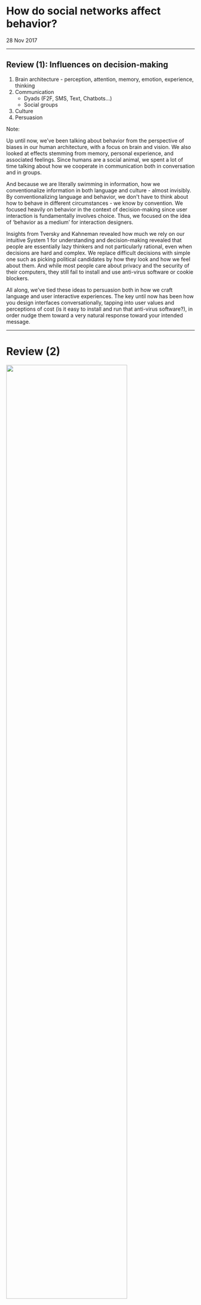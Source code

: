 # How do social networks affect behavior?
28 Nov 2017

---
## Review (1): Influences on decision-making

1. Brain architecture - perception, attention, memory,  emotion, experience, thinking
2. Communication
	- Dyads (F2F, SMS, Text, Chatbots...)
	- Social groups
3. Culture
4. Persuasion

Note:

Up until now, we’ve been talking about behavior from the perspective of biases in our human architecture, with a focus on brain and vision. We also looked at effects stemming from memory, personal experience, and associated feelings. Since humans are a social animal, we spent a lot of time talking about how we cooperate in communication both in conversation and in groups.

And because we are literally swimming in information, how we conventionalize information in both language and culture - almost invisibly. By conventionalizing language and behavior, we don't have to think about how to behave in different circumstances - we know by convention. We focused heavily on behavior in the context of decision-making since user interaction is fundamentally involves choice. Thus, we focused on the idea of ‘behavior as a medium’ for interaction designers.

Insights from Tversky and Kahneman revealed how much we rely on our intuitive System 1 for understanding and decision-making revealed that people are essentially lazy thinkers and not particularly rational, even when decisions are hard and complex. We replace difficult decisions with simple one such as picking political candidates by how they look and how we feel about them. And while most people care about privacy and the security of their computers, they still fail to install and use anti-virus software or cookie blockers.

All along, we’ve tied these ideas to persuasion both in how we craft language and user interactive experiences. The key until now has been how you design interfaces conversationally, tapping into user values and perceptions of cost (is it easy to install and run that anti-virus software?), in order nudge them toward a very natural response toward your intended message.

---

# Review (2)

<img src="images/persuasion-graphic.png" align="center" height="80%" width="80%">

Note:

Then we looked at techniques that compliance professionals use. Cialdini and others reference a number of techniques to include:

- **Consistency and Commitment** - if you can get someone to say something, or make a small commitment, they will gravitate toward this same idea later because people naturally prefer, and are more comfortable, with consistency.  Of course, there is a biological link to ‘consistency’ and an intrinsic survival mechanism to prefer familiar things.
- **Social Proof** - Like wise, we understood social proof, or our inclination to do as others do, from underlying neural mechanisms to draw our cues and mirror others. Social norms are also embedded in culture and are a powerful force: it is normal for people to report feeling "uncomfortable" when they don't follow norms.
- **Reciprocity** - A cornerstone for for our social instinct is to make exchanges. To give something, no matter how small, is to drive a corresponding need to give in return. Hence small tokens or free gifts drive up charitable contributions. On top of this, we receive small bursts of pleasure (i.e., dopaminergic) when someone interacts positively with us over social media using “likes”.
- **Liking** - We’re also strongly affected by our feelings. If we like someone, we tend to attend better and forgive small  inconsistencies.
- **Authority** - And, of course, appeals to authority have powerful sway over our thoughts and beliefs. Fancy, (high-falootin') words can have similar appeal. As in the old Listerine commercial ads, particularly, when paired with “and you know”...

There had even been a business developed by a student of BJ Fogg at Stanford U (Kapstein) centered on “persuasion profiling”, ostensibly to profile individual customers based on their responses to different influence strategies and dynamically adapts website contents to suit that customer.

As Cialdini and other compliance professional note, you can’t apply any of these techniques if you don’t have attention. Hence, businesses online are battling for your attention. This fuels the desire for companies to purchase products we use (such as FB’s 22 Billion dollar purchase of WhatsApp). The more time we interact with content, the easier it is to profile and target consumers.

https://www.economist.com/news/special-report/21716460-forget-long-tail-battle-consumers-attention

Today we’re switching gears. Instead of talking about individuals and group, Christakis and Fowler talk about networks. Unlike groups (defined by an attribute; for example, demographic groups may be categorized by factors such as age, education, gender, and location), networks are characterized by connections or ties between people.

Christakis and Fowler talk about how the pattern of connections affect how information is spread. They give examples of various network shapes — or topology such as a bucket brigade, telephone tree, Ponzi scheme, or military squads, as structures that facilitate information flow in different ways.

And while we've been talking about user experience from the viewpoint of interaction as a dialogue between a user and interactive content designed by you -- we're going to shift slightly from thinking about persuasion to influence.

C&/F note that social networks are not great conduits for behavior change -- but they can exert influence on our attitudes and feelings.

---

### We know that information in social networks spreads contagiously, but can social networks influence?

Note: We'll have a discussion about this in a few minutes.

---
## Objectives

- Understand the potential for social networks to shape thought, emotion, and behavior
- Learn about challenges associated with determining influence in a social network
- Understand the purpose and utility of methods and tools used to measure human behavior within a social economy

Note:

We’re going to spend some time on the first question, because its not an open and shut case. We’ve only recently developed the means to study social networks at scale with the availability of social data at very large scale. And this is not laboratory controlled data that lets us easily examine causal questions.

The mechanisms by which social networks operate are complex. But there is a grand race to understand such networks; again, it’s a race for attention and influence. As Kevin Spacey said in an address in 2014, “anyone with an internet connection and an idea can develop an audience.” http://www.cleveland.com/business/index.ssf/2014/09/kevin_spacey_challenges_conten.html.

There are a couple of dark sides to this story, of course. There is the very salient fact that all of us are subject to manipulation over social media. For a fascinating read, you can read about how a Russian troll @TEN_GOP gained influence in America’s political drama in 2016. It remained active for 18 months fooling both the left and the right.

“Its success came from its stepwise approach. First, it imitated genuine far-right commentators by posting hyper-partisan tweets, and attracted their attention by mentioning and praising them. Their responses gave it an appearance of legitimacy which allowed it to interact with higher-profile figures, including in the campaign, and to be quoted by genuine media outlets.” (2 017, Nimmo, B., How a Russian Troll Fooled America, https://medium.com/dfrlab/how-a-russian-troll-fooled-america-80452a4806d1)

While measuring influence in social networks is challenging, it is an emergent business area as evidenced by the influential klout measure. Finally, while we can be manipulated and driven as a herd, we are also more open to fine-grained targeting than ever before. We’ll look at a few ways marketing and advertising professionals are gather tiny social signals from users to quantify behavior.

---

## Social networks

**A social network consists of all the connections and ties within a group or collection of groups**

1. We shape our network
2. Our network shapes us
3. Our friends affect us
4. Our friends' friends' friends affect us
5. The network has a life of its own

Note:

Networks have:
- nodes
- connections
- flow (contagion)

Rule 1: Homophily. Tendency to associate with people that resemble us. But we decide how many people we connect go and the structure of our network.

Rule 2: You are connected - how dense is your network? The number of contacts friends and family have are relevant. This affects how information flows.

Rule 3: Every direct tie is the potential for strong influence. Are you more central or not? Does your network have high transitivity or not? Centrality and transitivity affects much. In an epidemiological model, if a virus is spreading through a network, where do you want to be?

Rule 4: Hyperdyadic spread is the tendency to spread beyond a direct social tie. Reinforcement from multiple people plays a role in behavioral choices.

This is a potential key insight Christakis’ and Fowler’ work. That those who are not closely connected still have an affect on our behavior. Think about social proof and how we take our cues from the norms of the group. And think back to the idea of mirror neurons where we naturally mirror what we observe. This affects both learning and social behavior. And is strongly tied to our intrinsic cooperative nature.

Perhaps, think of this as resonant frequencies or waves, as well. The reason this is a relatively new idea is because we finally have enough data to study such effects.

Rule 5: Networks have properties and functions (and shapes) in and of themselves. "Waves", bird flocking, swarming... this behavior seems to be some sort of collective intelligence that is a property of groups and not individuals.

---

# Three degrees of influence

<img src="images/paper-dolls.png" align="center" height="80%" width="80%">

Note:

The core insight promulgated by C\&F is “The Three Degrees Rule” which they ascribe to behaviors, attitudes, and feelings. Your friends-friends-friends may influence you. These seem to be fairly stable network ties. Beyond this there is much noice - which C\&F talk about in terms of “intrinsic decay”.


# Discussion

### We know that information in social networks spreads contagiously, but can social networks influence?

Note:

- Difficult to study social influence effects in observational studies. How do we know whether social networks operate in the same way as face-to-face social networks?

- How do we know the network influences and other factors such as Homophily are not the cause?

- Framework to distinguish influence and homophily effects in dynamic networks.
	- "Global instant messaging network of 27.4 million users, using data on the day-by-day adoption of a mobile service application and users' longitudinal behavioral, demographic, and geographic data."
	- "We find that previous methods overestimate peer influence in product adoption decisions in this network by 300–700%, and that homophily explains >50% of the perceived behavioral contagion."

	Aral, S., Muchnik, L., & Sundararajan, A. (2009). Distinguishing influence-based contagion from homophily-driven diffusion in dynamic networks. Proceedings of the National Academy of Sciences, 106(51), 21544-21549.

---

## Contagion

<iframe width="560" height="315" src="https://www.youtube.com/embed/8aEtyRD1j5U" frameborder="0" allowfullscreen></iframe>

[Connected links](http://connectedthebook.com/pages/links.html)

Note:

Based on Framingham Heart Survey Social network @ 2200 people. Spread of obesity, relations w/in network and changes over 32 years.

Other relevant evidence for emotional contagion:

"For one week in January 2012, data scientists skewed what almost 700,000 Facebook users saw when they logged into its service. Some people were shown content with a preponderance of happy and positive words; some were shown content analyzed as sadder than average. And when the week was over, these manipulated users were more likely to post either especially positive or negative words themselves."

http://www.theatlantic.com/technology/archive/2014/06/everything-we-know-about-facebooks-secret-mood-manipulation-experiment/373648/

---

## Teens: Homophily and conformity effect

<img src="images/conformity.jpg" align="center" height="80%" width="80%">

http://www.psychologicalscience.org/news/releases/social-media-likes-impact-teens-brains-and-behavior.html

Note:

Neural effects - Teens highly influenced by the number of "likes" on their own photos.

32 teens 13-18. 148 photos on screen for 12 mins including 40 of own photos.

fMRI brain activity studied. Large # of likes led to wide activity in the brain to include reward circuits, social cognition, imitation, and visual attentional centers.

More likely to like a photo when significant "liked".

---
## What social phenomena can we see in networks?


<img src="images/talk-actions-network.png" align="center" height="100%" width="100%">

Note:

When we're studying social networks, we look for observable, quantifiable signals. If you think back to the reading we did on Clark and how dialogue works as joint action, he alluded to the idea that talk was a kind of action just like any other cooperative activity.

 Language is intrinsically social and social structures -- like social networks -- are intrinsically linguistic. So while its great that mathematicians and physicists give us great insight into how to model dynamic networks, to actually make sense of information contained in networks requires social science. So what we know from Clark is that, not only is the content important, but the process by which people communicate. We care about how information is signaled via actions and we also care about how people are connected to each other.

 When studying social networks, these are the sort of signals that answer questions like:
 - What communities of people care about chess?
 - If they like baseball, what other things do they like?
 - What sites do they visit?
 - etc.

---
## Where can we observe influence in a network?

- Message content
- Actions and behavior of strong ties
- Weak ties

Note:

- What really matters is the nature and quality of the tie.
-
Weak ties (according to C\&F):
- 46% of the variation in how many friends you have is explained by your genes. (Okay, so not too surprising that this would be a facet of personality.)
- But 47% in the variation in whether your friends know each other is attributable to your genes. So, perhaps, some people are likely to introduce their friends to one another, and some are not. This has an impact on the structure of your network.
- 30% of the variation in whether people are in the middle or edge of a network is attributable to their genes.

---
# Networks are like a super-organism

Note:

— You can’t study the individuals to see properties of the whole - these properties are not reducible.

If this sort of thing is interesting to you, I recommend this course from FutureLearn. Big Data: Measuring And Predicting Human Behavior.

https://www.futurelearn.com/courses/big-data/3

---
## Amplifying attitudes with "filter bubbles"


<img src="images/filter-bubble.png" align="center" vertical="60%" horizontal="60%">

---
## Social media news use


<img src="images/news-from-facebook.png" align="center" vertical="100%" horizontal="100%">

http://www.journalism.org/2016/05/26/news-use-across-social-media-platforms-2016/

Note:

A majority of Americans get their news via social media and most only get their news on one site. The demographics are different across sites and all of this is changing over time.

From: Inside a Fake News Sausage Factory - this is all about income

https://www.nytimes.com/2016/11/25/world/europe/fake-news-donald-trump-hillary-clinton-georgia.html


"... Among the more than a dozen registered by Mr. Latsabidze, were busts. Then he shifted all his energy to Mr. Trump. His flagship pro-Trump website, departed.co, gained remarkable traction in a crowded field in the prelude to the Nov. 8 election thanks to steady menu of relentlessly pro-Trump and anti-Clinton stories."

“My audience likes Trump,” he said. “I don’t want to write bad things about Trump. If I write fake stories about Trump, I lose my audience.”

“If Hillary had won, it would be better for us,” he said. “I could write about the bad things she was going to do,” he said. “I did not write to make Trump win. I just wanted to get viewers and make some money.”

---

## A puzzle

<img src="images/milano.png" align="center" vertical="100%" horizontal="100%">

[Do tweets change your behavior?](http://www.cnn.com/2010/OPINION/11/16/fowler.christakis.tweeting/)

Note:

"Although our research shows that obesity, happiness and even divorce can spread in networks between close friends, there is little evidence that behaviors spread between the tenuous relationships people have online."

Milano - 2011 timeframe 1M followers - posted on Twitter a direct link to Connected on Amazon.

What happened to sales? (no extra copies in a 24-hour period)

Maybe someone influential? Tim O'Reilly also sent out a tweet to about 1.5M followers. Small bounce.

Samantha Fox (4,345 followers) - another small bump, but bigger than the other two.

More than the number of ties - nature and quality of ties.

Who are influential - who is influenceable? Personal connectedness in "real life"? (Strong ties) Timing? "Cost"?

---

## Voting behavior

61M person person experiment on FB (2010)

<img src="images/Facebook_voting.jpg" align="center" height="80%" width="80%">

http://phenomena.nationalgeographic.com/2012/09/12/a-61-million-person-experiment-on-facebook-shows-how-ads-and-friends-affect-our-voting-behaviour/

Note:

	- F2F social pressure and strong ties very effective
	- But most information campaigns little influence
	- Randomized trial on FB

	Bond, R. M., Fariss, C. J., Jones, J. J., Kramer, A. D., Marlow, C., Settle, J. E., & Fowler, J. H. (2012). A 61-million-person experiment in social influence and political mobilization. Nature, 489(7415), 295-298.

Day of US congressional election. 98% saw a social message encouraging to vote at top of feed. Link to local polling place and clickable button "I voted". Counter and which friends through randomly selected profile pictures.

2% saw something different.
Half same box but without friends.
Half without message.

Messages mobilized people to express their desire to vote -- and social ones spurred some to vote. Rippling effects. (Offline correlational data used to measure.)

---

## Media Influence Campaigns

<img src="images/influencer-discovery-tools.png" align="center" height="80%" width="80%">

Note:

There is a race to understand how to find and shape influencers in addition to direct targeting of consumers or individuals.

It’s not easy to find influencers: you can’t just use centrality and assume it’s a valid measure... in fact, it isn’t. But it does indicate a potential influential position in terms of information flow.

Variables:
- local vs global context
- authentic, credible voice
- likability
- social and network context
- emotion in social environment
- medium
- ??

---
## Discussion

### You are a UX researcher for a small business. How might you use social media to gather actionable insights?


Note:


---

## Cautionary tale

<img src="images/green-kia.jpg" align="center" height="80%" width="80%">

http://cmtoday.cmu.edu/technology_business/online-advertising-marketing-research/

Note:

Imagine you are on a JetBlue flight when a car ad of a cute green Kia Soul plays over free wi-fi. You then search for flights.

On Facebook, you start to see car ads. You are primed!

The advertiser already knows where you live, that you are renter, you have a dog, a steady job -- and travel frequently.

You start to research cars.

Some problems with this:
- disparity in what is shown to different ad segments (e.g., gender, zipcode)
- privacy concerns
- inferences made by combining data

"As he explains, it’s not just these algorithms that are making decisions; it’s a combination of man, machine, and the interactions between them."

---

## Algorithms monitor your behavior

*Companies collect and broker information about your behavior*
- Clickstreams & cookies
- Search engine queries
- Online purchases
- Credit card data from offline purchases
- Profile data from social media platforms (views, relationships, etc.)
- URLs - url shorteners
- Location data based on your Internet access
- etc.

Note:


Summarized from: http://cmtoday.cmu.edu/technology_business/online-advertising-marketing-research/

---

## Audience Segmentation

<img src="images/audience-segmentation.png" align="center" height="100%" width="100%">

[Image credit](https://www.thehealthcompass.org/how-to-guides/how-do-audience-segmentation)

Note: The idea is to divide people into "homogeneous" sub-groups based on some set of criteria.

---
## Psychographics

<img src="images/psychographics.png" align="center" height="50%" width="50%">


[Image Credit](http://www.wordstream.com/blog/ws/2017/08/16/psychographics-in-marketing)

Note:

Psychographics is a quantitative methodology used to describe consumer by psychological attributes.

Broadly, it spans more than the above to include personality, attitude, feelings, etc.

---
## Klout - Who are the influencers (we can influence)?

<img src="images/klout-big.jpg" align="center" height="50%" width="50%">

Note:

  The Klout metric is an influence scoring system that assigns scores to social media across social networks
on a daily basis. While Klout scores are derived using machine learning across hundreds of features, it also includes
more specific measures, which Klout calls:
- **true reach** - based on the audience size for a particular user; those who actively engage with user messages;
- **amplification** - liklihood that messages will generate actions such as retweets, mentions, likes, comments;
- **network impact** -  computed influence value of a person's engaged audience (I’m unsure of what the variables are here)

About 400 signals per person across multiple social media platforms such as Twitter, FB, LinkedIn, etc.

https://www.wired.com/2012/04/ff_klout/
Extract:
“But even if you have no idea what your Klout score is, there’s a chance that it’s already affecting your life. At the Palms Casino Resort in Las Vegas last summer, clerks surreptitiously looked up guests’ Klout scores as they checked in. Some high scorers received instant room upgrades, sometimes without even being told why. According to Greg Cannon, the Palms’ former director of ecommerce, the initiative stirred up tremendous online buzz. He says that before its Klout experiment, the Palms had only the 17th-largest social-networking following among Las Vegas-based hotel-casinos. Afterward, it jumped up to third on Facebook and has one of the highest Klout scores among its peers.”

https://www.wired.com/2015/05/new-browser-extension-decides-trustworthy/

Extract:
“A new company is trying to do an end-run around that intransigence by scraping publicly available information from various sharing-economy services and compiling it into a trust score between 0 and 100. Called Karma, it works as a browser extension—any time you pull up a supported site (which currently includes Airbnb, Craigslist, Dogvacay, Ebay, Etsy, RelayRides, and Vayable) a pop-up window will ask if you want to link your account to your Karma score. That score is calculated by looking at the reviews you've received—both the quantitative ratings (the number of stars, for instance) as well as a textual analysis of written comments.”

---

## Summary

- Close friends can have strong influence on behavior
- Three degrees of influence: If your social network were 20 x 20 x 20 - you would have an influence on 8000 people
- Weak messages can alter behavior by very small amounts ("butterfly effect")
- Data in aggregate may be used by algorithms to both predict and influence behavior

Note:

From the FB study - tiny effects 1/10 to 1/100th of a percentage point. Maybe no different than recent news and political advertisements (Gelman).
http://andrewgelman.com/2014/11/13/experiment-700000-participants-youll-problem-statistical-significance-b-get-call-massive-scale-c-get-chance-publish-tabloid-top-journal/

"The differences may seem small, but try scaling them up. If the proportion of voters rises by 0.39 percentage points and you’re dealing with 61 million people, you’ve got 238,000 extra votes.""

Networks have a multiplicative effect - Indirect effects of social contagion large. (Fowler)

http://phenomena.nationalgeographic.com/2012/09/12/a-61-million-person-experiment-on-facebook-shows-how-ads-and-friends-affect-our-voting-behaviour/

---

## Next Week - Final Presentations

<img src="images/balloons.jpg" align="center" height="50%" width="50%">
